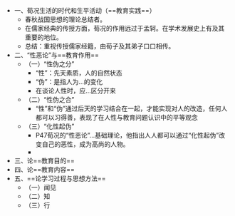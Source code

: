 - 一、荀况生活的时代和生平活动（==教育实践==）
	- 春秋战国思想的理论总结者。
	- 在儒家经典的传授方面，荀况的作用远过于孟轲。在学术发展史上有及其重要的地位。
	- 总结：重视传授儒家经籍，由荀子及其弟子口口相传。
- 二、“性恶论”与==教育作用==
	- （一）“性伪之分”
		- “性”：先天素质，人的自然状态
		- “伪”：是指人为...的变化
		- 在谈论人性时，应...区分开来
	- （二）“性伪之合”
		- “性”和“伪”通过后天的学习结合在一起，才能实现对人的改造，任何人都可以习得善，表现了在人性与教育问题认识中的平等观念
	- （三）“化性起伪”
		- P47荀况的“性恶论”...基础理论，他指出人人都可以通过“化性起伪”改变自己的恶性，成为高尚的人物。
		-
- 三、论==教育目的==
- 四、论==教育内容==
- 五、==论学习过程与思想方法==
	- （一）闻见
	- （二）知
	- （三）行